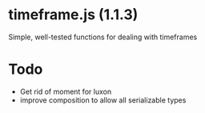 # timeframe.js (1.1.3)

Simple, well-tested functions for dealing with timeframes

# Todo

- Get rid of moment for luxon
- improve composition to allow all serializable types
